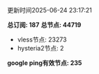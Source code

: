 更新时间2025-06-24 23:17:21

**总订阅: 187**
**总节点: 44719**
- vless节点: 23273
- hysteria2节点: 2

**google ping有效节点: 235**
